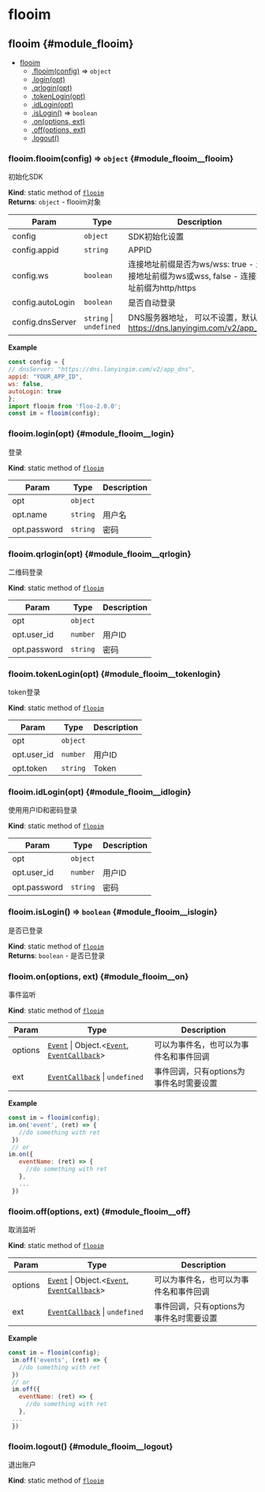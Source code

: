 # flooim
## flooim {#module_flooim}

* [flooim](#module_flooim)
    * [.flooim(config)](#module_flooim__flooim) ⇒ <code>object</code>
    * [.login(opt)](#module_flooim__login)
    * [.qrlogin(opt)](#module_flooim__qrlogin)
    * [.tokenLogin(opt)](#module_flooim__tokenlogin)
    * [.idLogin(opt)](#module_flooim__idlogin)
    * [.isLogin()](#module_flooim__islogin) ⇒ <code>boolean</code>
    * [.on(options, ext)](#module_flooim__on)
    * [.off(options, ext)](#module_flooim__off)
    * [.logout()](#module_flooim__logout)

### flooim.flooim(config) ⇒ <code>object</code> {#module_flooim__flooim}
初始化SDK

**Kind**: static method of [<code>flooim</code>](#module_flooim)  
**Returns**: <code>object</code> - flooim对象  

| Param | Type | Description |
| --- | --- | --- |
| config | <code>object</code> | SDK初始化设置 |
| config.appid | <code>string</code> | APPID |
| config.ws | <code>boolean</code> | 连接地址前缀是否为ws/wss: true - 连接地址前缀为ws或wss, false - 连接地址前缀为http/https |
| config.autoLogin | <code>boolean</code> | 是否自动登录 |
| config.dnsServer | <code>string</code> &#124; <code>undefined</code> | DNS服务器地址， 可以不设置，默认为 https://dns.lanyingim.com/v2/app_dns |

**Example**  
```js
const config = {
// dnsServer: "https://dns.lanyingim.com/v2/app_dns",
appid: "YOUR_APP_ID",
ws: false,
autoLogin: true
};
import flooim from 'floo-2.0.0';
const im = flooim(config);
```
### flooim.login(opt) {#module_flooim__login}
登录

**Kind**: static method of [<code>flooim</code>](#module_flooim)  

| Param | Type | Description |
| --- | --- | --- |
| opt | <code>object</code> |  |
| opt.name | <code>string</code> | 用户名 |
| opt.password | <code>string</code> | 密码 |

### flooim.qrlogin(opt) {#module_flooim__qrlogin}
二维码登录

**Kind**: static method of [<code>flooim</code>](#module_flooim)  

| Param | Type | Description |
| --- | --- | --- |
| opt | <code>object</code> |  |
| opt.user_id | <code>number</code> | 用户ID |
| opt.password | <code>string</code> | 密码 |

### flooim.tokenLogin(opt) {#module_flooim__tokenlogin}
token登录

**Kind**: static method of [<code>flooim</code>](#module_flooim)  

| Param | Type | Description |
| --- | --- | --- |
| opt | <code>object</code> |  |
| opt.user_id | <code>number</code> | 用户ID |
| opt.token | <code>string</code> | Token |

### flooim.idLogin(opt) {#module_flooim__idlogin}
使用用户ID和密码登录

**Kind**: static method of [<code>flooim</code>](#module_flooim)  

| Param | Type | Description |
| --- | --- | --- |
| opt | <code>object</code> |  |
| opt.user_id | <code>number</code> | 用户ID |
| opt.password | <code>string</code> | 密码 |

### flooim.isLogin() ⇒ <code>boolean</code> {#module_flooim__islogin}
是否已登录

**Kind**: static method of [<code>flooim</code>](#module_flooim)  
**Returns**: <code>boolean</code> - 是否已登录  
### flooim.on(options, ext) {#module_flooim__on}
事件监听

**Kind**: static method of [<code>flooim</code>](#module_flooim)  

| Param | Type | Description |
| --- | --- | --- |
| options | [<code>Event</code>](types.md#module_types__event) &#124; Object.&lt;[<code>Event</code>](types.md#module_types__event), [<code>EventCallback</code>](types.md#module_types__eventcallback)&gt; | 可以为事件名，也可以为事件名和事件回调 |
| ext | [<code>EventCallback</code>](types.md#module_types__eventcallback) &#124; <code>undefined</code> | 事件回调，只有options为事件名时需要设置 |

**Example**  
```js
const im = flooim(config);
im.on('event', (ret) => {
   //do something with ret
 })
 // or
im.on({
   eventName: (ret) => {
     //do something with ret
   },
   ...
 })
```
### flooim.off(options, ext) {#module_flooim__off}
取消监听

**Kind**: static method of [<code>flooim</code>](#module_flooim)  

| Param | Type | Description |
| --- | --- | --- |
| options | [<code>Event</code>](types.md#module_types__event) &#124; Object.&lt;[<code>Event</code>](types.md#module_types__event), [<code>EventCallback</code>](types.md#module_types__eventcallback)&gt; | 可以为事件名，也可以为事件名和事件回调 |
| ext | [<code>EventCallback</code>](types.md#module_types__eventcallback) &#124; <code>undefined</code> | 事件回调，只有options为事件名时需要设置 |

**Example**  
```js
const im = flooim(config);
 im.off('events', (ret) => {
   //do something with ret
 })
 // or
 im.off({
   eventName: (ret) => {
     //do something with ret
   },
 ...
 })
```
### flooim.logout() {#module_flooim__logout}
退出账户

**Kind**: static method of [<code>flooim</code>](#module_flooim)  
